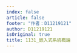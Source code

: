 ```yaml
---
index: false
article: false
footer: "作者：D11219121"
author: D11219121
isOriginal: true
title: 1131_嵌入式系統概論
---
```


<Catalog/>

